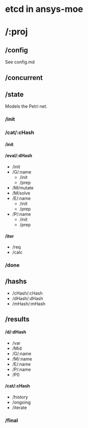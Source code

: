 # etcd in ansys-moe

# /:proj

## /config

See config.md

## /concurrent

## /state

Models the Petri net.

### /init

### /cat/:cHash

#### /init

#### /eval/:dHash

- /init
- /G/:name
  - /init
  - /prep
- /M/mutate
- /M/solve
- /E/:name
  - /init
  - /prep
- /P/:name
  - /init
  - /prep

#### /iter

- /req
- /calc

### /done

## /hashs

- /cHash/:cHash
- /dHash/:dHash
- /mHash/:mHash

## /results

#### /d/:dHash

- /var
- /Mid
- /G/:name
- /M/:name
- /E/:name
- /P/:name
- /P0

#### /cat/:cHash

- /history
- /ongoing
- /iterate

### /final


